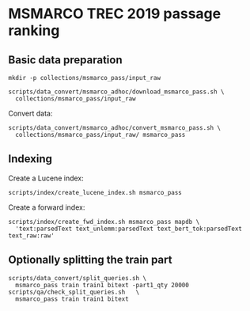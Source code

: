 # MSMARCO TREC 2019 passage ranking
## Basic data preparation

```
mkdir -p collections/msmarco_pass/input_raw

scripts/data_convert/msmarco_adhoc/download_msmarco_pass.sh \
  collections/msmarco_pass/input_raw
```

Convert data:
```
scripts/data_convert/msmarco_adhoc/convert_msmarco_pass.sh \
  collections/msmarco_pass/input_raw/ msmarco_pass
```

## Indexing
Create a Lucene index:
```
scripts/index/create_lucene_index.sh msmarco_pass
```

Create a forward index:
```
scripts/index/create_fwd_index.sh msmarco_pass mapdb \
  'text:parsedText text_unlemm:parsedText text_bert_tok:parsedText text_raw:raw'
```

## Optionally splitting the train part
```
scripts/data_convert/split_queries.sh \
  msmarco_pass train train1 bitext -part1_qty 20000
scripts/qa/check_split_queries.sh   \
  msmarco_pass train train1 bitext
```